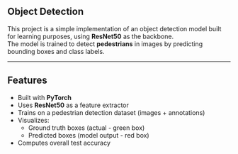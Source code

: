 ## Object Detection

This project is a simple implementation of an object detection model built for learning purposes, using **ResNet50** as the backbone.  
The model is trained to detect **pedestrians** in images by predicting bounding boxes and class labels.

---

## Features
- Built with **PyTorch**
- Uses **ResNet50** as a feature extractor
- Trains on a pedestrian detection dataset (images + annotations)
- Visualizes:
  - Ground truth boxes (actual - green box)
  - Predicted boxes (model output - red box)
- Computes overall test accuracy

